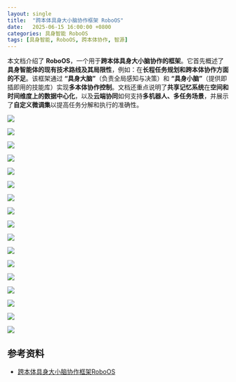 ```yaml
---
layout: single
title:  "跨本体具身大小脑协作框架 RoboOS"
date:   2025-06-15 16:00:00 +0800
categories: 具身智能 RoboOS
tags: [具身智能, RoboOS, 跨本体协作, 智源]
---
```


本文档介绍了 **RoboOS**，一个用于**跨本体具身大小脑协作的框架**。它首先概述了**具身智能体的现有技术路线及其局限性**，例如：在**长程任务规划和跨本体协作方面的不足**。该框架通过 **“具身大脑”**（负责全局感知与决策）和 **“具身小脑”**（提供即插即用的技能库）实现**多本体协作控制**。文档还重点说明了**共享记忆系统**在**空间和时间维度上的数据中心化**，以及**云端协同**如何支持**多机器人、多任务场景**，并展示了**自定义微调集**以提高任务分解和执行的准确性。

<!--more-->

![](/images/2025/RoboOS/00.jpg)

![](/images/2025/RoboOS/01.jpg)

![](/images/2025/RoboOS/02.jpg)

![](/images/2025/RoboOS/03.jpg)

![](/images/2025/RoboOS/04.jpg)

![](/images/2025/RoboOS/05.jpg)

![](/images/2025/RoboOS/06.jpg)

![](/images/2025/RoboOS/07.jpg)

![](/images/2025/RoboOS/08.jpg)

![](/images/2025/RoboOS/09.jpg)

![](/images/2025/RoboOS/10.jpg)

![](/images/2025/RoboOS/11.jpg)

![](/images/2025/RoboOS/12.jpg)

![](/images/2025/RoboOS/13.jpg)

![](/images/2025/RoboOS/14.jpg)

![](/images/2025/RoboOS/15.jpg)

![](/images/2025/RoboOS/16.jpg)

## 参考资料
- [跨本体具身大小脑协作框架RoboOS](https://www.bilibili.com/video/BV1B65TzuE7E/)
